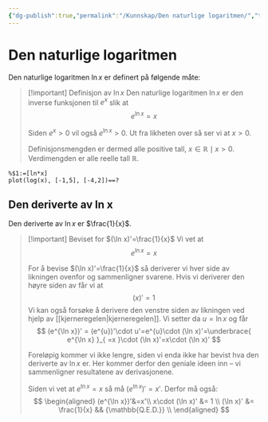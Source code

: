 ```yaml
---
{"dg-publish":true,"permalink":"/Kunnskap/Den naturlige logaritmen/","title":"Den naturlige logaritmen","tags":["matematikk","s2"]}
---
```



# Den naturlige logaritmen
Den naturlige logaritmen $\ln x$ er definert på følgende måte:

>[!important] Definisjon av $\ln x$
Den naturlige logaritmen $\ln x$ er den inverse funksjonen til $e^{x}$ slik at 
> $$ e^{\ln x}=x $$
> 
> Siden $e^{x}>0$ vil også $e^{\ln x}>0$. Ut fra likheten over så ser vi at $x>0$.
> 
> Definisjonsmengden er dermed alle positive tall, $x \in \mathbb{R} \mid x > 0$.
> Verdimengden er alle reelle tall $\mathbb{R}$.

```mathpad
%$1:=[ln*x]
plot(log(x), [-1,5], [-4,2])==?
```

## Den deriverte av ln x
Den deriverte av $\ln x$ er $\frac{1}{x}$. 

>[!important] Beviset for $(\ln x)'=\frac{1}{x}$
>Vi vet at
>$$
>e^{\ln x}=x
>$$
>
>For å bevise $(\ln x)'=\frac{1}{x}$ så deriverer vi hver side av likningen ovenfor og sammenligner svarene. Hvis vi deriverer den høyre siden av får vi at 
>$$
>(x)' = 1
>$$
>Vi kan også forsøke å derivere den venstre siden av likningen ved hjelp av [[kjerneregelen\|kjerneregelen]]. Vi setter da $u=\ln x$ og får
>$$
>(e^{\ln x})' = (e^{u})'\cdot u'=e^{u}\cdot (\ln x)'=\underbrace{ e^{\ln x} }_{ =x }\cdot (\ln x)'=x\cdot (\ln x)'
>$$
>
>Foreløpig kommer vi ikke lengre, siden vi enda ikke har bevist hva den deriverte av $\ln x$ er. Her kommer derfor den geniale ideen inn – vi sammenligner resultatene av derivasjonene.
>
>Siden vi vet at $e^{\ln x}=x$ så må $(e^{\ln x})'=x'$. Derfor må også:
>$$
\begin{aligned}
(e^{\ln x})'&=x'\\
x\cdot (\ln x)' &= 1 \\
(\ln x)' &= \frac{1}{x} && {\mathbb{Q.E.D.}} \\
\end{aligned}
$$
